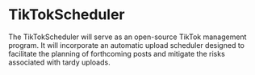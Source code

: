 # TikTokScheduler
The TikTokScheduler will serve as an open-source TikTok management program. It will incorporate an automatic upload scheduler designed to facilitate the planning of forthcoming posts and mitigate the risks associated with tardy uploads.

